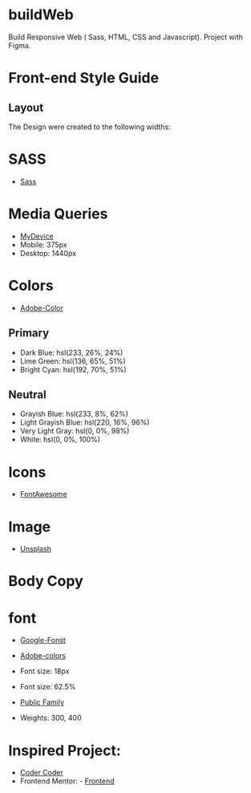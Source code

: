 # buildWeb
Build  Responsive Web ( Sass, HTML, CSS and Javascript). Project with Figma. 

# Front-end Style Guide
## Layout

The Design were created to the following widths:

# SASS
- [Sass](https://sass-lang.com/)

# Media Queries

- [MyDevice](https://www.mydevice.io/#compare-devices)
- Mobile: 375px
- Desktop: 1440px

# Colors

- [Adobe-Color](https://color.adobe.com/es/create/color-wheel)
## Primary
- Dark Blue: hsl(233, 26%, 24%)
- Lime Green: hsl(136, 65%, 51%)
- Bright Cyan: hsl(192, 70%, 51%)
## Neutral
- Grayish Blue: hsl(233, 8%, 62%)
- Light Grayish Blue: hsl(220, 16%, 96%)
- Very Light Gray: hsl(0, 0%, 98%)
- White: hsl(0, 0%, 100%)

# Icons
- [FontAwesome](https://fontawesome.com/)

# Image
- [Unsplash](https://unsplash.com/)

# Body Copy 

# font
- [Google-Fonst](https://fonts.adobe.com/)
- [Adobe-colors](https://fonts.google.com/)
- Font size: 18px
- Font size: 62.5% 

- [Public Family](https://fonts.google.com/specimen/Public+Sans?preview.text_type=custom)
- Weights: 300, 400

# Inspired Project: 
- [Coder Coder](https://www.youtube.com/watch?v=8w_kHIAkucA&list=PLUWqFDiirlsuYscECzks6zIZWr_Cfcx9k)
- Frontend Mentor: - [Frontend](https://www.frontendmentor.io/challenges)
